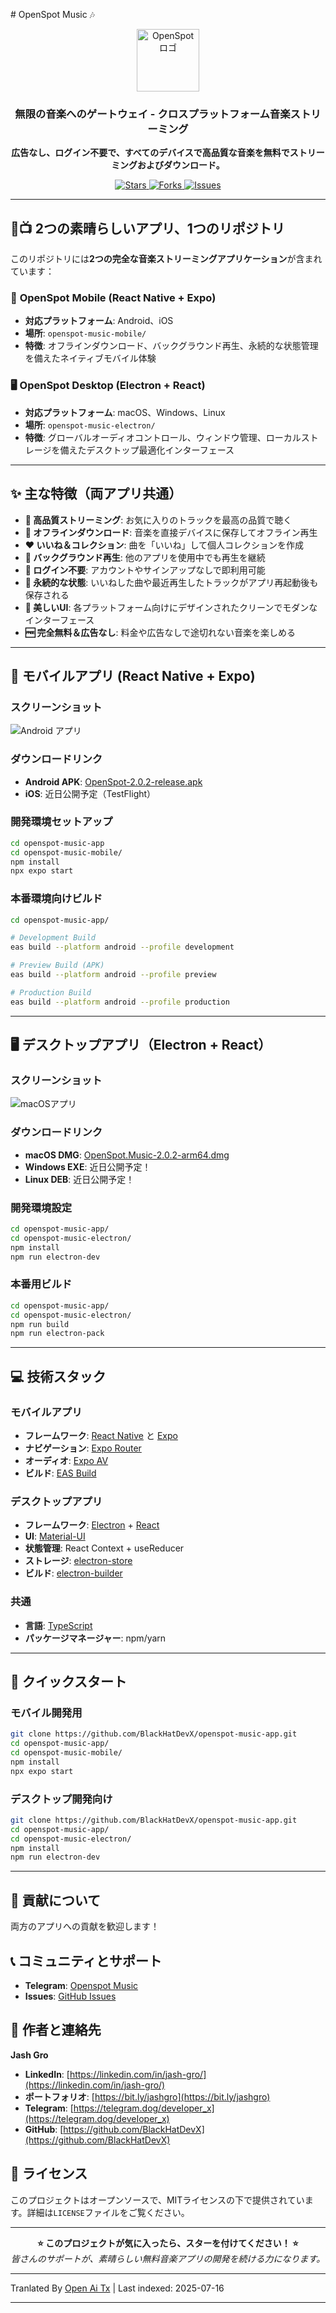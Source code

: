 <translate-content># OpenSpot Music 🎶

<p align="center">
 <img width="100" alt="OpenSpot ロゴ" src="https://github.com/user-attachments/assets/9f56500d-d950-48c6-a362-bcbc74be88cb" />
</p>

<h3 align="center">無限の音楽へのゲートウェイ - クロスプラットフォーム音楽ストリーミング</h3>

<p align="center">
  <strong>広告なし、ログイン不要で、すべてのデバイスで高品質な音楽を無料でストリーミングおよびダウンロード。</strong>
</p>

<p align="center">
  <a href="https://github.com/BlackHatDevX/openspot-music-app/stargazers">
    <img src="https://img.shields.io/github/stars/BlackHatDevX/openspot-music-app?style=for-the-badge&color=ffd700" alt="Stars">
  </a>
  <a href="https://github.com/BlackHatDevX/openspot-music-app/network/members">
    <img src="https://img.shields.io/github/forks/BlackHatDevX/openspot-music-app?style=for-the-badge&color=84b4a3" alt="Forks">
  </a>
  <a href="https://github.com/BlackHatDevX/openspot-music-app/issues">
    <img src="https://img.shields.io/github/issues/BlackHatDevX/openspot-music-app?style=for-the-badge&color=f38ba8" alt="Issues">
  </a>
</p>

---

## 📱📺 2つの素晴らしいアプリ、1つのリポジトリ

このリポジトリには**2つの完全な音楽ストリーミングアプリケーション**が含まれています：

### 🎵 **OpenSpot Mobile** (React Native + Expo)
- **対応プラットフォーム**: Android、iOS
- **場所**: `openspot-music-mobile/`
- **特徴**: オフラインダウンロード、バックグラウンド再生、永続的な状態管理を備えたネイティブモバイル体験

### 🖥️ **OpenSpot Desktop** (Electron + React)
- **対応プラットフォーム**: macOS、Windows、Linux
- **場所**: `openspot-music-electron/`
- **特徴**: グローバルオーディオコントロール、ウィンドウ管理、ローカルストレージを備えたデスクトップ最適化インターフェース

---

## ✨ 主な特徴（両アプリ共通）

- **🎵 高品質ストリーミング**: お気に入りのトラックを最高の品質で聴く
- **💾 オフラインダウンロード**: 音楽を直接デバイスに保存してオフライン再生
- **❤️ いいね＆コレクション**: 曲を「いいね」して個人コレクションを作成
- **🔄 バックグラウンド再生**: 他のアプリを使用中でも再生を継続
- **🚫 ログイン不要**: アカウントやサインアップなしで即利用可能
- **💾 永続的な状態**: いいねした曲や最近再生したトラックがアプリ再起動後も保存される
- **🎨 美しいUI**: 各プラットフォーム向けにデザインされたクリーンでモダンなインターフェース
- **🆓 完全無料＆広告なし**: 料金や広告なしで途切れない音楽を楽しめる

---

## 📱 モバイルアプリ (React Native + Expo)

### スクリーンショット

![Android アプリ](https://github.com/user-attachments/assets/5a48d1e1-c862-4cea-9d0a-a29606ac5b74)

### ダウンロードリンク

- **Android APK**: [OpenSpot-2.0.2-release.apk](https://github.com/BlackHatDevX/openspot-music-app/releases/download/v2.0.2/OpenSpot-2.0.2-release.apk)
- **iOS**: 近日公開予定（TestFlight）

### 開発環境セットアップ

```bash
cd openspot-music-app
cd openspot-music-mobile/
npm install
npx expo start
```
### 本番環境向けビルド


```bash
cd openspot-music-app/

# Development Build
eas build --platform android --profile development

# Preview Build (APK)
eas build --platform android --profile preview

# Production Build
eas build --platform android --profile production
```
---

## 🖥️ デスクトップアプリ（Electron + React）

### スクリーンショット

![macOSアプリ](https://github.com/user-attachments/assets/1cb18d3f-4986-4eb2-9cd2-1b606fbf31db)

### ダウンロードリンク

- **macOS DMG**: [OpenSpot.Music-2.0.2-arm64.dmg](https://github.com/BlackHatDevX/openspot-music-app/releases/download/v2.0.2/OpenSpot.Music-2.0.2-arm64.dmg)
- **Windows EXE**: 近日公開予定！
- **Linux DEB**: 近日公開予定！

### 開発環境設定


```bash
cd openspot-music-app/
cd openspot-music-electron/
npm install
npm run electron-dev
```
### 本番用ビルド


```bash
cd openspot-music-app/
cd openspot-music-electron/
npm run build
npm run electron-pack
```
---


## 💻 技術スタック

### モバイルアプリ
- **フレームワーク**: [React Native](https://reactnative.dev/) と [Expo](https://expo.dev/)
- **ナビゲーション**: [Expo Router](https://expo.github.io/router/)
- **オーディオ**: [Expo AV](https://docs.expo.dev/versions/latest/sdk/av/)
- **ビルド**: [EAS Build](https://docs.expo.dev/build/introduction/)

### デスクトップアプリ
- **フレームワーク**: [Electron](https://www.electronjs.org/) + [React](https://reactjs.org/)
- **UI**: [Material-UI](https://mui.com/)
- **状態管理**: React Context + useReducer
- **ストレージ**: [electron-store](https://github.com/sindresorhus/electron-store)
- **ビルド**: [electron-builder](https://www.electron.build/)

### 共通
- **言語**: [TypeScript](https://www.typescriptlang.org/)
- **パッケージマネージャー**: npm/yarn

---

## 🚀 クイックスタート

### モバイル開発用

```bash
git clone https://github.com/BlackHatDevX/openspot-music-app.git
cd openspot-music-app/
cd openspot-music-mobile/
npm install
npx expo start
```
### デスクトップ開発向け

```bash
git clone https://github.com/BlackHatDevX/openspot-music-app.git
cd openspot-music-app/
cd openspot-music-electron/
npm install
npm run electron-dev
```
---

## 🤝 貢献について

両方のアプリへの貢献を歓迎します！
## 📞 コミュニティとサポート

- **Telegram**: [Openspot Music](https://telegram.dog/Openspot_Music)
- **Issues**: [GitHub Issues](https://github.com/BlackHatDevX/openspot-music-app/issues)

## 👤 作者と連絡先

**Jash Gro**

- **LinkedIn**: [https://linkedin.com/in/jash-gro/](https://linkedin.com/in/jash-gro/)
- **ポートフォリオ**: [https://bit.ly/jashgro](https://bit.ly/jashgro)
- **Telegram**: [https://telegram.dog/deveIoper_x](https://telegram.dog/deveIoper_x)
- **GitHub**: [https://github.com/BlackHatDevX](https://github.com/BlackHatDevX)

## 📄 ライセンス

このプロジェクトはオープンソースで、MITライセンスの下で提供されています。詳細は`LICENSE`ファイルをご覧ください。

---

<p align="center">
  <strong>⭐ このプロジェクトが気に入ったら、スターを付けてください！ ⭐</strong>
  <br />
  <em>皆さんのサポートが、素晴らしい無料音楽アプリの開発を続ける力になります。</em>
</p> 



---

Tranlated By [Open Ai Tx](https://github.com/OpenAiTx/OpenAiTx) | Last indexed: 2025-07-16

---